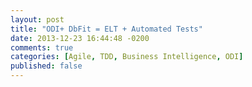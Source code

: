```yaml
---
layout: post
title: "ODI+ DbFit = ELT + Automated Tests"
date: 2013-12-23 16:44:48 -0200
comments: true
categories: [Agile, TDD, Business Intelligence, ODI]
published: false
---
```


